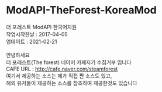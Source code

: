 # ModAPI-TheForest-KoreaMod
더 포레스트 ModAPI 한국어지원<br>
작업시작한날 : 2017-04-05<br>
업데이트 : 2021-02-21<br>
<br>
안녕하세요<br>
더 포레스트(The forest) 네이버 카페지기 수집거부 입니다<br>
CAFE URL : http://cafe.naver.com/steamforest<br>
여기서 제공하는 소스는 제가 직접 짠 소스도 있고,<br>
해외 유저들이 제공하는 소스를 참조하여 제공한것도 있습니다<br>
